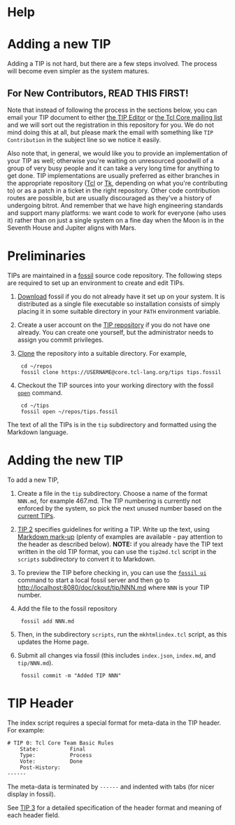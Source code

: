 # Help

# Adding a new TIP

Adding a TIP is not hard, but there are a few steps involved. The
process will become even simpler as the system matures.

## For New Contributors, READ THIS FIRST!

Note that instead of following the process in the sections below, you can
email your TIP document to either [the TIP
Editor](mailto:donal.k.fellows@manchester.ac.uk) or [the Tcl Core mailing
list](mailto:tcl-core@lists.sourceforge.net) and we will sort out the
registration in this repository for you. We do not mind doing this at all, but
please mark the email with something like `TIP Contribution` in the subject
line so we notice it easily.

Also note that, in general, we would like you to provide an implementation of
your TIP as well; otherwise you're waiting on unresourced goodwill of a group
of very busy people and it can take a very long time for anything to get
done. TIP implementations are usually preferred as either branches in the
appropriate repository ([Tcl](https://core.tcl-lang.org/tcl) or
[Tk](https://core.tcl-lang.org/tk), depending on what you're contributing to)
or as a patch in a ticket in the right repository.  Other code contribution
routes are possible, but are usually discouraged as they've a history of
undergoing bitrot. And remember that we have high engineering standards and
support many platforms: we want code to work for everyone (who uses it) rather
than on just a single system on a fine day when the Moon is in the Seventh
House and Jupiter aligns with Mars.

# Preliminaries

TIPs are maintained in a [fossil](https://fossil-scm.org) source code
repository. The following steps are required to set up an environment
to create and edit TIPs.

1. [Download](http://fossil-scm.org/index.html/uv/download.html)
fossil if you do not already have it set up on your system. It is
distributed as a single file executable so installation consists of
simply placing it in some suitable directory in your `PATH` environment
variable.

1. Create a user account on the [TIP repository](https://core.tcl-lang.org/tips) if
you do not have one already.
You can create one yourself, but the administrator needs to
assign you commit privileges.

1. [Clone](http://fossil-scm.org/index.html/help?cmd=clone) the
repository into a suitable directory. For example,

        cd ~/repos
        fossil clone https://USERNAME@core.tcl-lang.org/tips tips.fossil

1. Checkout the TIP sources into your working directory with the
fossil [`open`](http://fossil-scm.org/index.html/help?cmd=open) command.

        cd ~/tips
        fossil open ~/repos/tips.fossil

The text of all the TIPs is in the `tip` subdirectory and formatted
using the Markdown language.

# Adding the new TIP

To add a new TIP,

1. Create a file in the `tip` subdirectory.  Choose a name of the
format `NNN.md`, for example 467.md. The TIP numbering is currently
not enforced by the system, so pick the next unused number based on
the [current TIPs](https://core.tcl-lang.org/tips/doc/trunk/index.md).

1. [TIP 2](https://core.tcl-lang.org/tips/doc/trunk/tip/2.md)
specifies guidelines for writing a TIP.
Write up the text, using [Markdown mark-up](/md_rules) (plenty of
examples are available - pay attention to the header as described below).
**NOTE:** if you already have the TIP text written in the old TIP format,
you can use the `tip2md.tcl` script in the `scripts` subdirectory
to convert it to Markdown.


1. To preview the TIP before checking in, you can use the
[`fossil ui`](http://fossil-scm.org/index.html/help?cmd=clone) command
to start a local fossil server and then go to
<http://localhost:8080/doc/ckout/tip/NNN.md> where `NNN` is your TIP
number.

1. Add the file to the fossil repository

        fossil add NNN.md

1. Then, in the subdirectory `scripts`, run the `mkhtmlindex.tcl`
script, as this updates the Home page.

1. Submit all changes via fossil (this includes `index.json`, `index.md`,
and `tip/NNN.md`).

        fossil commit -m "Added TIP NNN"

# TIP Header

The index script requires a special format for meta-data in the TIP header.
For example:

	# TIP 0: Tcl Core Team Basic Rules
	    State:          Final
	    Type:           Process
	    Vote:           Done
	    Post-History:
	------

The meta-data is terminated by `------` and indented with tabs
(for nicer display in fossil).

See [TIP 3](https://core.tcl-lang.org/tips/doc/trunk/tip/3.md) for a detailed
specification of the header format and meaning of each header field.
